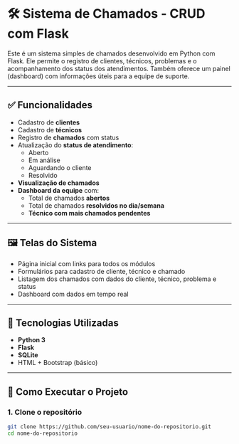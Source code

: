 # 🛠️ Sistema de Chamados - CRUD com Flask

Este é um sistema simples de chamados desenvolvido em Python com Flask. Ele permite o registro de clientes, técnicos, problemas e o acompanhamento dos status dos atendimentos. Também oferece um painel (dashboard) com informações úteis para a equipe de suporte.

---

## ✅ Funcionalidades

- Cadastro de **clientes**
- Cadastro de **técnicos**
- Registro de **chamados** com status
- Atualização do **status de atendimento**:
  - Aberto
  - Em análise
  - Aguardando o cliente
  - Resolvido
- **Visualização de chamados**
- **Dashboard da equipe** com:
  - Total de chamados **abertos**
  - Total de chamados **resolvidos no dia/semana**
  - **Técnico com mais chamados pendentes**

---

## 🖼️ Telas do Sistema

- Página inicial com links para todos os módulos
- Formulários para cadastro de cliente, técnico e chamado
- Listagem dos chamados com dados do cliente, técnico, problema e status
- Dashboard com dados em tempo real

---

## 🔧 Tecnologias Utilizadas

- **Python 3**
- **Flask**
- **SQLite**
- HTML + Bootstrap (básico)

---

## 🚀 Como Executar o Projeto

### 1. Clone o repositório

```bash
git clone https://github.com/seu-usuario/nome-do-repositorio.git
cd nome-do-repositorio
